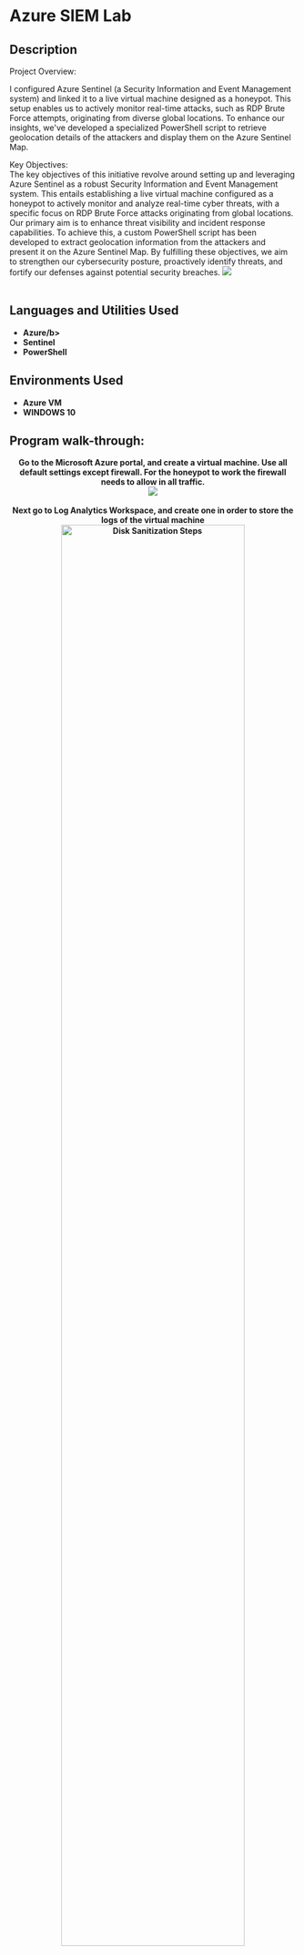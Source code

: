 <h1>Azure SIEM Lab</h1>

<h2>Description</h2>
Project Overview:

I configured Azure Sentinel (a Security Information and Event Management system) and linked it to a live virtual machine designed as a honeypot. This setup enables us to actively monitor real-time attacks, such as RDP Brute Force attempts, originating from diverse global locations. To enhance our insights, we've developed a specialized PowerShell script to retrieve geolocation details of the attackers and display them on the Azure Sentinel Map.

Key Objectives:        
The key objectives of this initiative revolve around setting up and leveraging Azure Sentinel as a robust Security Information and Event Management system. This entails establishing a live virtual machine configured as a honeypot to actively monitor and analyze real-time cyber threats, with a specific focus on RDP Brute Force attacks originating from global locations. Our primary aim is to enhance threat visibility and incident response capabilities. To achieve this, a custom PowerShell script has been developed to extract geolocation information from the attackers and present it on the Azure Sentinel Map. By fulfilling these objectives, we aim to strengthen our cybersecurity posture, proactively identify threats, and fortify our defenses against potential security breaches.
<img src="https://i.imgur.com/7fnPnqd.png"/>
<br />
<br />


<h2>Languages and Utilities Used</h2>

- <b>Azure/b>
- <b>Sentinel</b>
- <b>PowerShell</b>
<h2>Environments Used </h2>

- <b>Azure VM</b>
- <b>WINDOWS 10</b> 

<h2>Program walk-through:</h2>

<p align="center"> 
Go to the Microsoft Azure portal, and create a virtual machine. Use all default settings except firewall. For the honeypot to work the firewall needs to allow in all traffic.<br/>
<img src="https://i.imgur.com/RfLZflr.png"/>
<br />
<br />
Next go to Log Analytics Workspace, and create one in order to store the logs of the virtual machine <br/>
<img src="https://i.imgur.com/0YZDunV.png" height="80%" width="80%" alt="Disk Sanitization Steps"/>
<br />
<br />
Next head over to the Microsoft Defender for Cloud. Click environmental settings, turn off sql server, and change data collection to all events. <br/>
<img src="https://i.imgur.com/1U6Njok.png" height="80%" width="80%" alt="Disk Sanitization Steps"/>
<br />
<br />
Next go back to Log Analystics Workspace, find virtual machines, and connect to the virtual machine created previously <br/>
<img src="https://i.imgur.com/i3yy0GS.png" height="80%" width="80%" alt="Disk Sanitization Steps"/>
<br />
<br />
Next its time to setup Mircrosoft Sentinel, and connect it to the Logs created previously. Once that is setup you can now connect to the VM created earlier. to
  do this use microsoft remote desktop, and take the ip address of the vm and enter it inside. Once inside the VM open up event viewer.<br/>
<img src="https://i.imgur.com/xtNEPlv.png" height="80%" width="80%" alt="Disk Sanitization Steps"/>
<br />
<br />
Inside event viewer click windows logs then security. Then go inside the VM and turn off the firwall wall. Now you can ping the VM. Next open up Powershell ISE and create a new .ps1 file.
  Next paste the following powershell script- https://github.com/joshmadakor1/Sentinel-Lab/blob/main/Custom_Security_Log_Exporter.ps1 .<br/>
<img src="https://i.imgur.com/nuUwCqQ.png" height="80%" width="80%" alt="Disk Sanitization Steps"/>
<br />
<br />
Next save it and run the script. The script will go through the windows logs security and return the failed login attempts. The script uses a geolocater website to provide detailed infomration
  on where the attacks came from.<br/>
<img src="https://i.imgur.com/ODp320r.png" height="80%" width="80%" alt="Disk Sanitization Steps"/>
<br />
<br />
Next open Log analytics and create a table to insert the custom logs. The custom logs will be the information printed out by the script. The logs given to it will be used to train the system
  in order to identify future logs.<br/>
<img src="https://i.imgur.com/3htQmKP.png" height="80%" width="80%" alt="Disk Sanitization Steps"/>
<br />
<br />
Once the data is added to the Log Analytics you can create querys to search for specific events or specific attributes <br/>
<img src="https://i.imgur.com/ugtQqkj.png" height="80%" width="80%" alt="Disk Sanitization Steps"/>
<br />
<br />
You can also further customize the searches in order to help train the algorithm. This will help highlight and organize the data being sent in through the script. Such custom fields may include 
  latitude, longitude, country, timestamp. <br/>
<img src="https://i.imgur.com/N7ei0Wk.png" height="80%" width="80%" alt="Disk Sanitization Steps"/>
<br />
<br />
Now that all the logs and tracking are configured you can open up Sentinel to get some more statistics and a more visual view. Next to change up how it looks go create a new workbook  <br/>
<img src="https://i.imgur.com/DeHGVDQ.png" height="80%" width="80%" alt="Disk Sanitization Steps"/>
<br />
<br />
In the workbook set up a querry to now visualize the data. <br/>
<img src="https://i.imgur.com/1lHfhdh.png" height="80%" width="80%" alt="Disk Sanitization Steps"/>
<br />
<br />
A visual representation as shown below displays location of where failed connectioned happened to the honeypot<br/>
<img src="https://i.imgur.com/xivhoeJ.png" height="80%" width="80%" alt="Disk Sanitization Steps"/>
<br />
<br />
The map after letting it run for longer <br/>
<img src="https://i.imgur.com/qMEyKua.png" height="80%" width="80%" alt="Disk Sanitization Steps"/>
<br />
<br />


